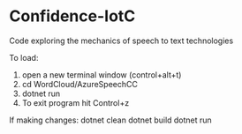 # Confidence-IotC
Code exploring the mechanics of speech to text technologies


To load:
1. open a new terminal window (control+alt+t)
2. cd WordCloud/AzureSpeechCC
3. dotnet run
4. To exit program hit Control+z


If making changes:
dotnet clean
dotnet build
dotnet run

